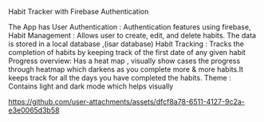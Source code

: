 Habit Tracker with Firebase Authentication

The App has
User Authentication : Authentication features using firebase,
Habit Management : Allows user to create, edit, and delete habits. The data is stored in a local database ,(isar database)
Habit Tracking : Tracks the completion of habits by keeping track of the first date of any given habit 
Progress overview: Has a heat map , visually show cases the progress through heatmap which darkens as you complete more & more habits.It keeps track for all the days you have completed the habits.
Theme : Contains light and dark mode which helps visually 


https://github.com/user-attachments/assets/dfcf8a78-6511-4127-9c2a-e3e0065d3b58

